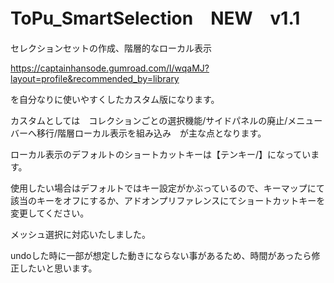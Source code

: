 # ToPu_SmartSelection　NEW　v1.1

セレクションセットの作成、階層的なローカル表示

https://captainhansode.gumroad.com/l/wqaMJ?layout=profile&recommended_by=library

を自分なりに使いやすくしたカスタム版になります。

カスタムとしては　コレクションごとの選択機能/サイドパネルの廃止/メニューバーへ移行/階層ローカル表示を組み込み　が主な点となります。

ローカル表示のデフォルトのショートカットキーは【テンキー/】になっています。

使用したい場合はデフォルトではキー設定がかぶっているので、キーマップにて該当のキーをオフにするか、アドオンプリファレンスにてショートカットキーを変更してください。

メッシュ選択に対応いたしました。

undoした時に一部が想定した動きにならない事があるため、時間があったら修正したいと思います。
